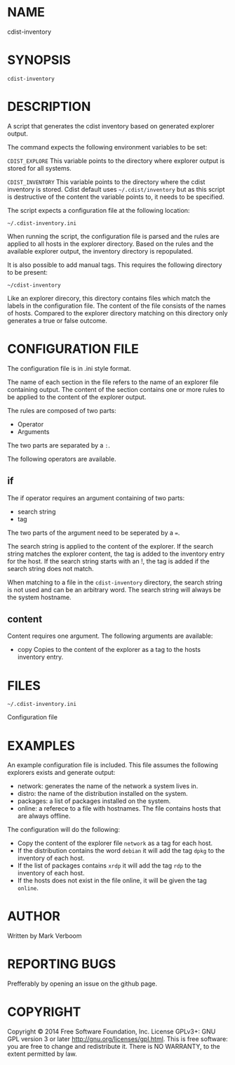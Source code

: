 # NAME

cdist-inventory

# SYNOPSIS

`cdist-inventory`

# DESCRIPTION

A script that generates the cdist inventory based on generated explorer output.

The command expects the following environment variables to be set:

`CDIST_EXPLORE`
This variable points to the directory where explorer output is stored for
all systems.

`CDIST_INVENTORY`
This variable points to the directory where the cdist inventory is stored.
Cdist default uses `~/.cdist/inventory` but as this script is destructive of
the content the variable points to, it needs to be specified.

The script expects a configuration file at the following location:

`~/.cdist-inventory.ini`

When running the script, the configuration file is parsed and the rules are applied
to all hosts in the explorer directory. Based on the rules and the available
explorer output, the inventory directory is repopulated.

It is also possible to add manual tags. This requires the following directory
to be present:

`~/cdist-inventory`

Like an explorer direcory, this directory contains files which match the labels
in the configuration file. The content of the file consists of the names of
hosts. Compared to the explorer directory matching on this directory only 
generates a true or false outcome.

# CONFIGURATION FILE

The configuration file is in .ini style format.

The name of each section in the file refers to the name of an explorer file
containing output. The content of the section contains one or more rules to be
applied to the content of the explorer output.

The rules are composed of two parts:

* Operator
* Arguments

The two parts are separated by a `:`.

The following operators are available.

## if

The if operator requires an argument containing of two parts:

* search string
* tag

The two parts of the argument need to be seperated by a `=`.

The search string is applied to the content of the explorer. If the search string
matches the explorer content, the tag is added to the inventory entry for the host. If the search string starts with an !, the tag is added if the search string does not match.

When matching to a file in the `cdist-inventory` directory, the search string is not used and can be an arbitrary word. The search string will always be the system hostname.

## content

Content requires one argument. The following arguments are available:

* copy
Copies to the content of the explorer as a tag to the hosts inventory entry.

# FILES

`~/.cdist-inventory.ini`

Configuration file

# EXAMPLES

An example configuration file is included. This file assumes the following
explorers exists and generate output:

* network: generates the name of the network a system lives in.
* distro: the name of the distribution installed on the system.
* packages: a list of packages installed on the system.
* online: a referece to a file with hostnames. The file contains hosts that are always offline.

The configuration will do the following:

* Copy the content of the explorer file `network` as a tag for each host.
* If the distribution contains the word `debian` it will add the tag `dpkg` to the inventory of each host.
* If the list of packages contains `xrdp` it will add the tag `rdp` to the inventory of each host.
* If the hosts does not exist in the file online, it will be given the tag `online`.

# AUTHOR

Written by Mark Verboom

# REPORTING BUGS

Prefferably by opening an issue on the github page.

# COPYRIGHT

Copyright  ©  2014  Free Software Foundation, Inc.  License GPLv3+: GNU
GPL version 3 or later <http://gnu.org/licenses/gpl.html>.
This is free software: you are free  to  change  and  redistribute  it.
There is NO WARRANTY, to the extent permitted by law.
